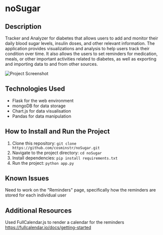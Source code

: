 # noSugar

## Description

Tracker and Analyzer for diabetes that allows users to add and monitor their daily blood sugar levels, insulin doses, and other relevant information. The application provides visualizations and analysis to help users track their condition over time. It also allows the users to set reminders for medication, meals, or other important activities related to diabetes, as well as exporting and importing data to and from other sources.


![Project Screenshot](static/no-sugar-logo.png)


## Technologies Used

- Flask for the web environment
- mongoDB for data storage
- Chart.js for data visualisation
- Pandas for data manipulation

## How to Install and Run the Project

1. Clone this repository: `git clone https://github.com/cosminstr/noSugar.git`
2. Navigate to the project directory: `cd noSugar`
3. Install dependencies: `pip install requirements.txt`
4. Run the project: `python app.py`

## Known Issues

Need to work on the "Reminders" page, specifically how the reminders are stored for each individual user

## Additional Resources

Used FullCalendar.js to render a calendar for the reminders
https://fullcalendar.io/docs/getting-started

